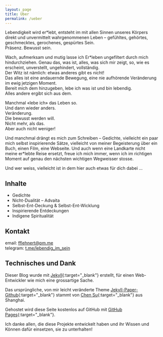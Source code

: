 ```yaml
---
layout: page
title: Über
permalink: /ueber
---
```


Lebendigkeit wird er\*lebt, entsteht im mit allen Sinnen unseres Körpers direkt und unvermittelt wahrgenommenen Leben – gefühltes, gehörtes, geschmecktes, gerochenes, gespürtes Sein.  
Präsenz. Bewusst sein.

Wach, aufmerksam und mutig lasse ich Er\*leben ungefiltert durch mich hindurchziehen. Genau das, was ist, alles, was sich mir zeigt, so, wie es erscheint, unverstellt, ungehindert, vollständig.  
Der Witz ist nämlich: etwas anderes gibt es nicht!  
Das alles ist eine andauernde Bewegung, eine nie aufhörende Veränderung im ewig jetzigen Moment.  
Bereit mich dem hinzugeben, lebe ich was ist und bin lebendig.  
Alles andere ergibt sich aus dem.

Manchmal «lebe ich» das Leben so.  
Und dann wieder anders.  
Veränderung.  
Die bewusst werden will.  
Nicht mehr, als das.  
Aber auch nicht weniger!

Und manchmal drängt es mich zum Schreiben – Gedichte, vielleicht ein paar mich selbst inspirierende Sätze, vielleicht von meiner Begeisterung über ein Buch, einen Film, eine Webseite. Und auch wenn eine Landkarte nicht meine er\*lebte Reise ersetzt, freue ich mich immer, wenn ich im richtigen Moment auf genau den nächsten wichtigen Wegweisser stosse.

Und wer weiss, vielleicht ist in dem hier auch etwas für dich dabei ...


## Inhalte
* Gedichte
* Nicht-Dualität – Advaita
* Selbst-Ent-Deckung & Selbst-Ent-Wicklung
* Inspirierende Entdeckungen
* Indigene Spiritualität


## Kontakt
email: [fflehnert@pm.me](mailto:fflehnert@pm.me?subject=lebendig-im-sein.ch)  
telegram: [t.me/lebendig_im_sein](https://t.me/lebendig_im_sein)


## Technisches und Dank
Dieser Blog wurde mit [Jekyll](https://jekyllrb.com){:target="_blank"} erstellt, für einen Web-Entwickler wie mich eine grossartige Sache.

Das ursprüngliche, von mir leicht veränderte Theme [Jekyll-Paper-Github](https://github.com/ghosind/Jekyll-Paper-Github){:target="_blank"} stammt von [Chen Su](https://www.ghosind.com){:target="_blank"} aus Shanghai.

Gehostet wird diese Seite kostenlos auf GitHub mit [GitHub Pages](https://pages.github.com/){:target="_blank"}.

Ich danke allen, die diese Projekte entwickelt haben und ihr Wissen und Können dafür einsetzen, sie zu unterhalten!
